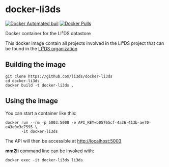 # docker-li3ds

[![Docker Automated buil](https://img.shields.io/docker/automated/oslandia/docker-li3ds.svg)]()
[![Docker Pulls](https://img.shields.io/docker/pulls/oslandia/docker-li3ds.svg)]()

Docker container for the LI³DS datastore

This docker image contain all projects involved in the LI³DS project that can be found in the [LI³DS organization](https://github.com/LI3DS/)


## Building the image

    git clone https://github.com/li3ds/docker-li3ds
    cd docker-li3ds
    docker build -t docker-li3ds .

## Using the image


You can start a container like this:

    docker run --rm -p 5003:5000 -e API_KEY=b05765cf-4a36-413b-ae70-e43e0e3c7595 \
           -it docker-li3ds

The API will then be accessible at [http://localhost:5003](http://localhost:5003)

**mm2li** command line can be invoked with:

    docker exec -it docker-li3ds li3ds
